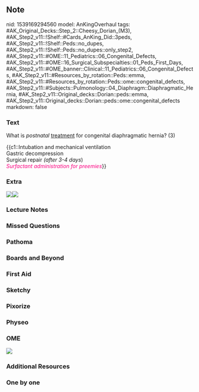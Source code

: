## Note
nid: 1539169294560
model: AnKingOverhaul
tags: #AK_Original_Decks::Step_2::Cheesy_Dorian_(M3), #AK_Step2_v11::!Shelf::#Cards_AnKing_Did::3peds, #AK_Step2_v11::!Shelf::Peds::no_dupes, #AK_Step2_v11::!Shelf::Peds::no_dupes::only_step2, #AK_Step2_v11::#OME::11_Pediatrics::06_Congenital_Defects, #AK_Step2_v11::#OME::16_Surgical_Subspecialties::01_Peds_First_Days, #AK_Step2_v11::#OME_banner::Clinical::11_Pediatrics::06_Congenital_Defects, #AK_Step2_v11::#Resources_by_rotation::Peds::emma, #AK_Step2_v11::#Resources_by_rotation::Peds::ome::congenital_defects, #AK_Step2_v11::#Subjects::Pulmonology::04_Diaphragm::Diaphragmatic_Hernia, #AK_Step2_v11::Original_decks::Dorian::peds::emma, #AK_Step2_v11::Original_decks::Dorian::peds::ome::congenital_defects
markdown: false

### Text
What is <i>postnatal</i> <u>treatment</u> for congenital
diaphragmatic hernia? (3)
<div>
  {{c1::Intubation and mechanical ventilation
  <div>
    Gastric decompression
  </div>
  <div>
    Surgical repair <i>(after 3-4 days</i>)
  </div>
  <div>
    <i><font color="#FC0280">Surfactant administration for
    preemies</font></i>}}
  </div>
</div>

### Extra
<img src="paste-4554954551328769.jpg"><img src=
"paste-2934849937604609.jpg">

### Lecture Notes


### Missed Questions


### Pathoma


### Boards and Beyond


### First Aid


### Sketchy


### Pixorize


### Physeo


### OME
<div class="ome-widget">
  <a href=
  "https://onlinemeded.org/spa/pediatrics/congenital-defects/acquire?ref=anki">
  <img src="_OME_AnkiFlashcards_Lesson_4.png"></a>
</div>

### Additional Resources


### One by one

